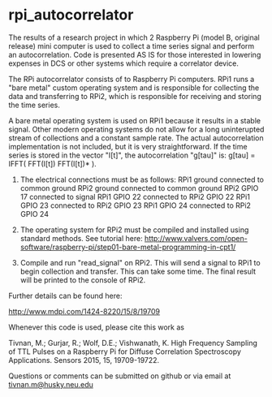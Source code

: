 # rpi_autocorrelator

The results of a research project in which 2 Raspberry Pi (model B, original release) mini computer is used to collect a time series signal and perform an autocorrelation. 
Code is presented AS IS for those interested in lowering expenses in DCS or other systems which require a correlator device.

The RPi autocorrelator consists of to Raspberry Pi computers. RPi1 runs a "bare metal" custom operating system and is responsible for collecting the data and transferring to RPi2, which is responsible for receiving and storing the time series. 

A bare metal operating system is used on RPi1 because it results in a stable signal. Other modern operating systems do not allow for a long uninterupted stream of collections and a constant sample rate. The actual autocorrelation implementation is not included, but it is very straightforward. If the time series is stored in the vector "I[t]", the autocorrelation "g[tau]" is: g[tau] = IFFT( FFT(I[t]) FFT(I[t])* ).

1) The electrical connections must be as follows:
   RPi1 ground connected to common ground
   RPi2 ground connected to common ground
   RPi2 GPIO 17 connected to signal
   RPi1 GPIO 22 connected to RPi2 GPIO 22
   RPi1 GPIO 23 connected to RPi2 GPIO 23
   RPi1 GPIO 24 connected to RPi2 GPIO 24
   
2) The operating system for RPi2 must be compiled and installed using standard methods. See tutorial here: http://www.valvers.com/open-software/raspberry-pi/step01-bare-metal-programming-in-cpt1/

3) Compile and run "read_signal" on RPi2. This will send a signal to RPi1 to begin collection and transfer. This can take some time. The final result will be printed to the console of RPi2.

Further details can be found here:

http://www.mdpi.com/1424-8220/15/8/19709

Whenever this code is used, please cite this work as

Tivnan, M.; Gurjar, R.; Wolf, D.E.; Vishwanath, K.	High Frequency Sampling of TTL Pulses on a Raspberry Pi for Diffuse Correlation Spectroscopy Applications. Sensors 2015, 15, 19709-19722.

Questions or comments can be submitted on github or via email at tivnan.m@husky.neu.edu


